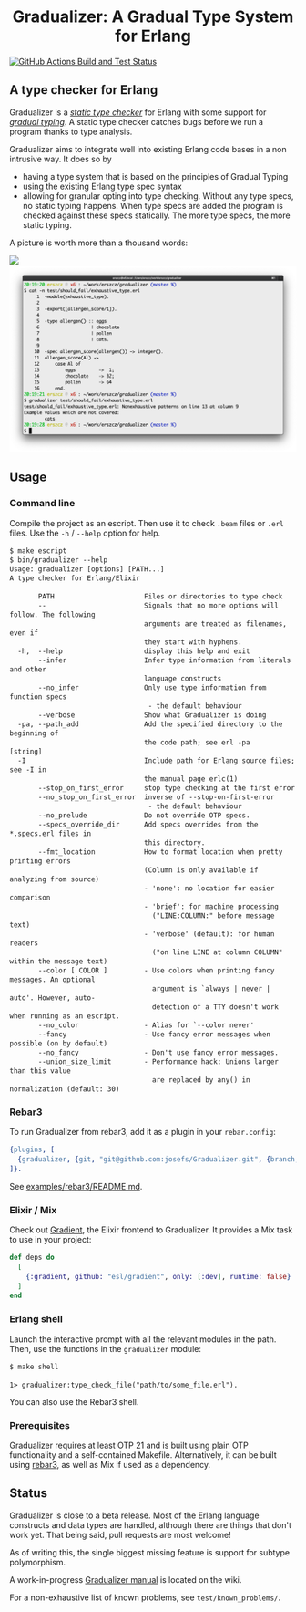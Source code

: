 <h1 align="center">Gradualizer: A Gradual Type System for Erlang</h1>
<a href="https://github.com/josefs/Gradualizer/actions/workflows/build-and-test.yml">
  <img src="https://github.com/josefs/Gradualizer/actions/workflows/build-and-test.yml/badge.svg"
       alt="GitHub Actions Build and Test Status" />
</a>


## A type checker for Erlang

Gradualizer is a [_static type checker_][static-type-checker] for Erlang
with some support for [_gradual typing_][gradual-typing].
A static type checker catches bugs before we run a program thanks to type analysis.

[static-type-checker]: https://en.wikipedia.org/wiki/Type_system#Static_type_checking
[gradual-typing]: https://wphomes.soic.indiana.edu/jsiek/what-is-gradual-typing/

Gradualizer aims to integrate well into existing Erlang code bases in a non intrusive way.
It does so by

* having a type system that is based on the principles of Gradual Typing
* using the existing Erlang type spec syntax
* allowing for granular opting into type checking. Without any type specs, no static typing happens.
  When type specs are added the program is checked against
  these specs statically. The more type specs, the more static typing.

A picture is worth more than a thousand words:

[![](screenshots/exhaustive_type.png) ![](doc/screenshots/exhaustive_type.png)][examples]

[examples]: https://github.com/josefs/Gradualizer/blob/master/doc/examples.md


## Usage

### Command line

Compile the project as an escript. Then use it to check `.beam` files or `.erl` files.
Use the `-h` / `--help` option for help.

```
$ make escript
$ bin/gradualizer --help
Usage: gradualizer [options] [PATH...]
A type checker for Erlang/Elixir

       PATH                      Files or directories to type check
       --                        Signals that no more options will follow. The following
                                 arguments are treated as filenames, even if
                                 they start with hyphens.
  -h,  --help                    display this help and exit
       --infer                   Infer type information from literals and other
                                 language constructs
       --no_infer                Only use type information from function specs
                                  - the default behaviour
       --verbose                 Show what Gradualizer is doing
  -pa, --path_add                Add the specified directory to the beginning of
                                 the code path; see erl -pa             [string]
  -I                             Include path for Erlang source files; see -I in
                                 the manual page erlc(1)
       --stop_on_first_error     stop type checking at the first error
       --no_stop_on_first_error  inverse of --stop-on-first-error
                                  - the default behaviour
       --no_prelude              Do not override OTP specs.
       --specs_override_dir      Add specs overrides from the *.specs.erl files in
                                 this directory.
       --fmt_location            How to format location when pretty printing errors
                                 (Column is only available if analyzing from source)
                                 - 'none': no location for easier comparison
                                 - 'brief': for machine processing
                                   ("LINE:COLUMN:" before message text)
                                 - 'verbose' (default): for human readers
                                   ("on line LINE at column COLUMN" within the message text)
       --color [ COLOR ]         - Use colors when printing fancy messages. An optional
                                   argument is `always | never | auto'. However, auto-
                                   detection of a TTY doesn't work when running as an escript.
       --no_color                - Alias for `--color never'
       --fancy                   - Use fancy error messages when possible (on by default)
       --no_fancy                - Don't use fancy error messages.
       --union_size_limit        - Performance hack: Unions larger than this value
                                   are replaced by any() in normalization (default: 30)
```


### Rebar3

To run Gradualizer from rebar3, add it as a plugin in your `rebar.config`:

```erlang
{plugins, [
  {gradualizer, {git, "git@github.com:josefs/Gradualizer.git", {branch, "master"}}}
]}.
```

See [examples/rebar3/README.md](examples/rebar3/README.md).


### Elixir / Mix

Check out [Gradient](https://github.com/esl/gradient), the Elixir frontend to Gradualizer.
It provides a Mix task to use in your project:

```elixir
def deps do
  [
    {:gradient, github: "esl/gradient", only: [:dev], runtime: false}
  ]
end
```


### Erlang shell

Launch the interactive prompt with all the relevant modules in the path.
Then, use the functions in the `gradualizer` module:

```
$ make shell

1> gradualizer:type_check_file("path/to/some_file.erl").
```

You can also use the Rebar3 shell.


### Prerequisites

Gradualizer requires at least OTP 21 and is built using plain OTP
functionality and a self-contained Makefile.
Alternatively, it can be built using [rebar3](https://www.rebar3.org/),
as well as Mix if used as a dependency.


## Status

Gradualizer is close to a beta release. Most of the Erlang language constructs and
data types are handled, although there are things that don't work yet.
That being said, pull requests are most welcome!

As of writing this, the single biggest missing feature is support for subtype polymorphism.

A work-in-progress [Gradualizer manual](https://github.com/josefs/Gradualizer/wiki)
is located on the wiki.

For a non-exhaustive list of known problems, see `test/known_problems/`.
